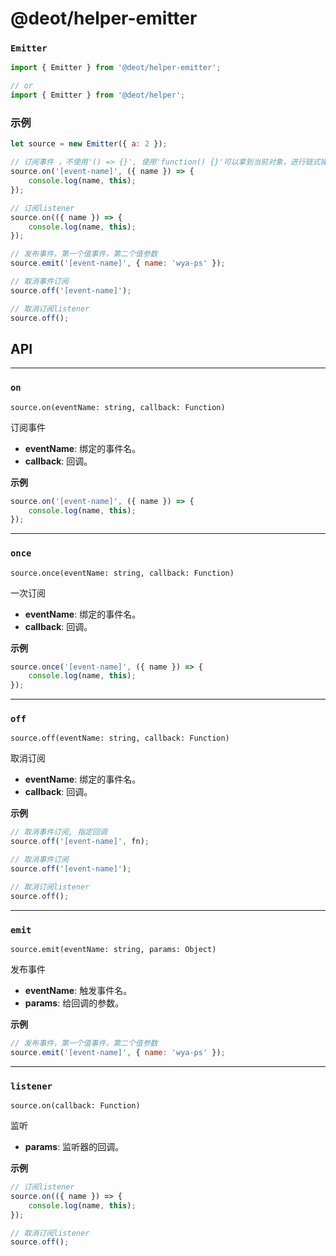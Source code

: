 # @deot/helper-emitter

### `Emitter`
```js
import { Emitter } from '@deot/helper-emitter';

// or
import { Emitter } from '@deot/helper';

```

### 示例

```js
let source = new Emitter({ a: 2 });

// 订阅事件 ，不使用'() => {}', 使用'function() {}'可以拿到当前对象，进行链式操作
source.on('[event-name]', ({ name }) => {
	console.log(name, this);
});

// 订阅listener
source.on(({ name }) => {
	console.log(name, this);
});

// 发布事件，第一个值事件，第二个值参数
source.emit('[event-name]', { name: 'wya-ps' }); 

// 取消事件订阅
source.off('[event-name]');

// 取消订阅listener
source.off();
```

## API

---

### `on` 

`source.on(eventName: string, callback: Function)`

订阅事件

+ **eventName**: 绑定的事件名。
+ **callback**: 回调。

**示例**
```js
source.on('[event-name]', ({ name }) => {
	console.log(name, this);
});
```

---

### `once` 

`source.once(eventName: string, callback: Function)`

一次订阅

+ **eventName**: 绑定的事件名。
+ **callback**: 回调。

**示例**
```js
source.once('[event-name]', ({ name }) => {
	console.log(name, this);
});
```

---

### `off` 

`source.off(eventName: string, callback: Function)`

取消订阅

+ **eventName**: 绑定的事件名。
+ **callback**: 回调。

**示例**
```js
// 取消事件订阅, 指定回调
source.off('[event-name]', fn);

// 取消事件订阅
source.off('[event-name]');

// 取消订阅listener
source.off();
```

---

### `emit` 

`source.emit(eventName: string, params: Object)`

发布事件

+ **eventName**: 触发事件名。
+ **params**: 给回调的参数。

**示例**
```js
// 发布事件，第一个值事件，第二个值参数
source.emit('[event-name]', { name: 'wya-ps' }); 
```

---

### `listener` 

`source.on(callback: Function)`

监听

+ **params**: 监听器的回调。

**示例**
```js
// 订阅listener
source.on(({ name }) => {
	console.log(name, this);
});

// 取消订阅listener
source.off();
```